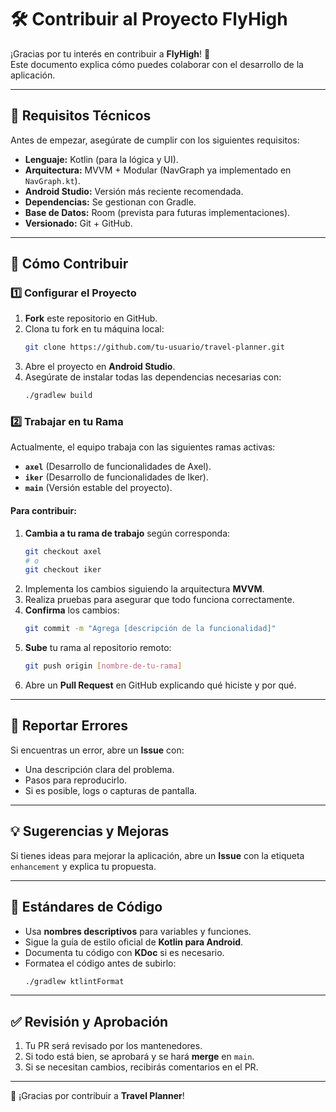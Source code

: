 # 🛠 Contribuir al Proyecto FlyHigh

¡Gracias por tu interés en contribuir a **FlyHigh**! 🎉  
Este documento explica cómo puedes colaborar con el desarrollo de la aplicación.

---

## 📌 Requisitos Técnicos

Antes de empezar, asegúrate de cumplir con los siguientes requisitos:

- **Lenguaje:** Kotlin (para la lógica y UI).
- **Arquitectura:** MVVM + Modular (NavGraph ya implementado en `NavGraph.kt`).
- **Android Studio:** Versión más reciente recomendada.
- **Dependencias:** Se gestionan con Gradle.
- **Base de Datos:** Room (prevista para futuras implementaciones).
- **Versionado:** Git + GitHub.

---

## 🚀 Cómo Contribuir

### 1️⃣ Configurar el Proyecto
1. **Fork** este repositorio en GitHub.
2. Clona tu fork en tu máquina local:
   ```sh
   git clone https://github.com/tu-usuario/travel-planner.git
   ```
3. Abre el proyecto en **Android Studio**.
4. Asegúrate de instalar todas las dependencias necesarias con:
   ```sh
   ./gradlew build
   ```

### 2️⃣ Trabajar en tu Rama
Actualmente, el equipo trabaja con las siguientes ramas activas:
- **`axel`** (Desarrollo de funcionalidades de Axel).
- **`iker`** (Desarrollo de funcionalidades de Iker).
- **`main`** (Versión estable del proyecto).

#### Para contribuir:
1. **Cambia a tu rama de trabajo** según corresponda:
   ```sh
   git checkout axel
   # o  
   git checkout iker
   ```
2. Implementa los cambios siguiendo la arquitectura **MVVM**.
3. Realiza pruebas para asegurar que todo funciona correctamente.
4. **Confirma** los cambios:
   ```sh
   git commit -m "Agrega [descripción de la funcionalidad]"
   ```
5. **Sube** tu rama al repositorio remoto:
   ```sh
   git push origin [nombre-de-tu-rama]
   ```
6. Abre un **Pull Request** en GitHub explicando qué hiciste y por qué.

---

## 🐞 Reportar Errores
Si encuentras un error, abre un **Issue** con:
- Una descripción clara del problema.
- Pasos para reproducirlo.
- Si es posible, logs o capturas de pantalla.

---

## 💡 Sugerencias y Mejoras
Si tienes ideas para mejorar la aplicación, abre un **Issue** con la etiqueta `enhancement` y explica tu propuesta.

---

## 💜 Estándares de Código
- Usa **nombres descriptivos** para variables y funciones.
- Sigue la guía de estilo oficial de **Kotlin para Android**.
- Documenta tu código con **KDoc** si es necesario.
- Formatea el código antes de subirlo:
  ```sh
  ./gradlew ktlintFormat
  ```

---

## ✅ Revisión y Aprobación
1. Tu PR será revisado por los mantenedores.
2. Si todo está bien, se aprobará y se hará **merge** en `main`.
3. Si se necesitan cambios, recibirás comentarios en el PR.

---

🎉 ¡Gracias por contribuir a **Travel Planner**!  
